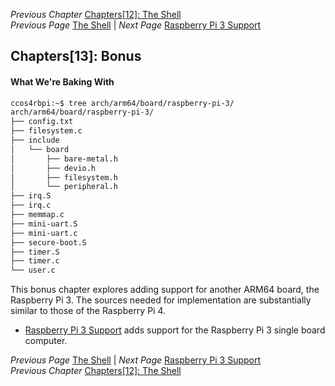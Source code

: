 *Previous Chapter* [Chapters[12]: The Shell](../chapter12/chapter12.md)  
*Previous Page* [The Shell](../chapter12/shell.md)  |  *Next Page* [Raspberry Pi 3 Support](rbpi3.md)

## Chapters[13]: Bonus

#### What We're Baking With

```bash
ccos4rbpi:~$ tree arch/arm64/board/raspberry-pi-3/
arch/arm64/board/raspberry-pi-3/
├── config.txt
├── filesystem.c
├── include
│   └── board
│       ├── bare-metal.h
│       ├── devio.h
│       ├── filesystem.h
│       └── peripheral.h
├── irq.S
├── irq.c
├── memmap.c
├── mini-uart.S
├── mini-uart.c
├── secure-boot.S
├── timer.S
├── timer.c
└── user.c
```

This bonus chapter explores adding support for another ARM64 board, the Raspberry Pi 3. The sources needed for implementation are substantially similar to those of the Raspberry Pi 4.

- [Raspberry Pi 3 Support](rbpi3.md) adds support for the Raspberry Pi 3 single board computer.

*Previous Page* [The Shell](../chapter12/shell.md)  |  *Next Page* [Raspberry Pi 3 Support](rbpi3.md)   
*Previous Chapter* [Chapters[12]: The Shell](../chapter12/chapter12.md)
